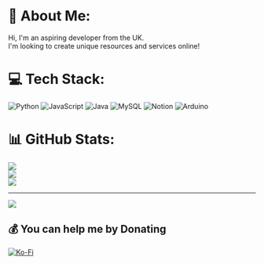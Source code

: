 # 💫 About Me:
Hi, I'm an aspiring developer from the UK. <br>I'm looking to create unique resources and services online!


# 💻 Tech Stack:
![Python](https://img.shields.io/badge/python-3670A0?style=for-the-badge&logo=python&logoColor=ffdd54) ![JavaScript](https://img.shields.io/badge/javascript-%23323330.svg?style=for-the-badge&logo=javascript&logoColor=%23F7DF1E) ![Java](https://img.shields.io/badge/java-%23ED8B00.svg?style=for-the-badge&logo=openjdk&logoColor=white) ![MySQL](https://img.shields.io/badge/mysql-4479A1.svg?style=for-the-badge&logo=mysql&logoColor=white) ![Notion](https://img.shields.io/badge/Notion-%23000000.svg?style=for-the-badge&logo=notion&logoColor=white) ![Arduino](https://img.shields.io/badge/-Arduino-00979D?style=for-the-badge&logo=Arduino&logoColor=white)
# 📊 GitHub Stats:
![](https://github-readme-stats.vercel.app/api?username=MrD0nut&theme=dark&hide_border=false&include_all_commits=false&count_private=false)<br/>
![](https://github-readme-streak-stats.herokuapp.com/?user=MrD0nut&theme=dark&hide_border=false)<br/>
![](https://github-readme-stats.vercel.app/api/top-langs/?username=MrD0nut&theme=dark&hide_border=false&include_all_commits=false&count_private=false&layout=compact)

---
[![](https://visitcount.itsvg.in/api?id=MrD0nut&icon=2&color=4)](https://visitcount.itsvg.in)

  ## 💰 You can help me by Donating
  [![Ko-Fi](https://img.shields.io/badge/Ko--fi-F16061?style=for-the-badge&logo=ko-fi&logoColor=white)](https://ko-fi.com/iamadonut) 

  
<!-- Proudly created with GPRM ( https://gprm.itsvg.in ) -->
